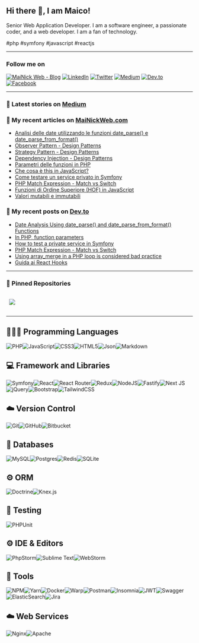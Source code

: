 ## Hi there 👋, I am Maico!

Senior Web Application Developer. I am a software engineer, a passionate coder, and a web developer. I am a fan of technology. 

#php #symfony #javascript #reactjs

---

### Follow me on

[![MaiNick Web - Blog](https://img.shields.io/badge/MaiNickWeb-%231877F2.svg?logo=Dev.to&logoColor=white)](https://www.mainickweb.com)
[![LinkedIn](https://img.shields.io/badge/LinkedIn-%230077B5.svg?logo=linkedin&logoColor=white)](https://linkedin.com/in/maicoorazio) 
[![Twitter](https://img.shields.io/badge/Twitter-%231DA1F2.svg?logo=Twitter&logoColor=white)](https://twitter.com/mainick) 
[![Medium](https://img.shields.io/badge/Medium-12100E?logo=medium&logoColor=white)](https://medium.com/@mainick) 
[![Dev.to](https://img.shields.io/badge/Dev.to-%23000000.svg?logo=Dev.to&logoColor=white)](https://dev.to/mainick)
[![Facebook](https://img.shields.io/badge/Facebook-%231877F2.svg?logo=Facebook&logoColor=white)](https://facebook.com/maico.orazio) 

---

### 📜 Latest stories on [Medium](https://medium.com/webeetle)

<!-- MEDIUM-STORIES:START -->
<!-- MEDIUM-STORIES:END -->

### 📜 My recent articles on [MaiNickWeb.com](https://www.mainickweb.com)

<!-- BLOG-POST-LIST:START -->
- [Analisi delle date utilizzando le funzioni date_parse&lpar;&rpar; e date_parse_from_format&lpar;&rpar;](https://www.mainickweb.com/blog/analisi-delle-date-utilizzando-le-funzioni-date_parse-e-date_parse_from_format)
- [Observer Pattern - Design Patterns](https://www.mainickweb.com/blog/observer-pattern-design-patterns)
- [Strategy Pattern - Design Patterns](https://www.mainickweb.com/blog/strategy-pattern-design-patterns)
- [Dependency Injection - Design Patterns](https://www.mainickweb.com/blog/dependency-injection-design-patterns)
- [Parametri delle funzioni in PHP](https://www.mainickweb.com/blog/parametri-delle-funzioni-in-php)
- [Che cosa è this in JavaScript?](https://www.mainickweb.com/blog/che-cos-e-this-in-javascript)
- [Come testare un service privato in Symfony](https://www.mainickweb.com/blog/come-testare-un-service-privato-in-symfony)
- [PHP Match Expression - Match vs Switch](https://www.mainickweb.com/blog/php-match-expression-match-vs-switch)
- [Funzioni di Ordine Superiore &lpar;HOF&rpar; in JavaScript](https://www.mainickweb.com/blog/funzioni-di-ordine-superiore-in-javascript)
- [Valori mutabili e immutabili](https://www.mainickweb.com/blog/valori-mutabili-e-immutabili)
<!-- BLOG-POST-LIST:END -->

### 📜 My recent posts on [Dev.to](https://dev.to/mainick)

<!-- DEV-TO-POST-LIST:START -->
- [Date Analysis Using date_parse&lpar;&rpar; and date_parse_from_format&lpar;&rpar; Functions](https://dev.to/mainick/date-analysis-using-dateparse-and-dateparsefromformat-functions-2mdh)
- [In PHP, function parameters](https://dev.to/mainick/in-php-function-parameters-3ne0)
- [How to test a private service in Symfony](https://dev.to/mainick/how-to-test-a-private-service-in-symfony-2m91)
- [PHP Match Expression - Match vs Switch](https://dev.to/mainick/php-match-expression-match-vs-switch-3j5b)
- [Using array_merge in a PHP loop is considered bad practice](https://dev.to/mainick/using-arraymerge-in-a-php-loop-is-considered-bad-practice-3bgd)
- [Guida ai React Hooks](https://dev.to/mainick/guida-ai-react-hooks-1aii)
<!-- DEV-TO-POST-LIST:END -->

---

### 📌 Pinned Repositories

<a href="https://github.com/mainick/KeycloakClientBundle">
  <img align="center" style="margin:1rem 0.5rem" src="https://github-readme-stats.vercel.app/api/pin/?username=mainick&repo=KeycloakClientBundle&title_color=ffffff&text_color=c9cacc&icon_color=337ab7&bg_color=1A2B34" />
</a>

---

## 👨🏻‍💻 Programming Languages

![PHP](https://img.shields.io/badge/php-%23777BB4.svg?style=for-the-badge&logo=php&logoColor=white)![JavaScript](https://img.shields.io/badge/javascript-%23323330.svg?style=for-the-badge&logo=javascript&logoColor=%23F7DF1E)![CSS3](https://img.shields.io/badge/css3-%231572B6.svg?style=for-the-badge&logo=css3&logoColor=white)![HTML5](https://img.shields.io/badge/html5-%23E34F26.svg?style=for-the-badge&logo=html5&logoColor=white)![Json](https://img.shields.io/badge/json-5E5C5C?style=for-the-badge&logo=json&logoColor=white)![Markdown](https://img.shields.io/badge/markdown-%23000000.svg?style=for-the-badge&logo=markdown&logoColor=white)

## 💻 Framework and Libraries

![Symfony](https://img.shields.io/badge/symfony-%23000000.svg?style=for-the-badge&logo=symfony&logoColor=white)![React](https://img.shields.io/badge/react-%2320232a.svg?style=for-the-badge&logo=react&logoColor=%2361DAFB)![React Router](https://img.shields.io/badge/React_Router-CA4245?style=for-the-badge&logo=react-router&logoColor=white)![Redux](https://img.shields.io/badge/redux-%23593d88.svg?style=for-the-badge&logo=redux&logoColor=white)![NodeJS](https://img.shields.io/badge/node.js-6DA55F?style=for-the-badge&logo=node.js&logoColor=white)![Fastify](https://img.shields.io/badge/fastify-%23000000.svg?style=for-the-badge&logo=fastify&logoColor=white)![Next JS](https://img.shields.io/badge/Next-black?style=for-the-badge&logo=next.js&logoColor=white)![jQuery](https://img.shields.io/badge/jquery-%230769AD.svg?style=for-the-badge&logo=jquery&logoColor=white)![Bootstrap](https://img.shields.io/badge/bootstrap-%23563D7C.svg?style=for-the-badge&logo=bootstrap&logoColor=white)![TailwindCSS](https://img.shields.io/badge/tailwindcss-%2338B2AC.svg?style=for-the-badge&logo=tailwind-css&logoColor=white)

## ☁️ Version Control

![Git](https://img.shields.io/badge/git-%23F05033.svg?style=for-the-badge&logo=git&logoColor=white)![GitHub](https://img.shields.io/badge/GitHub-%2338B2AC.svg?style=for-the-badge&logo=github&logoColor=white)![Bitbucket](https://img.shields.io/badge/Bitbucket-%230170FE.svg?style=for-the-badge&logo=bitbucket&logoColor=white)

## 💾 Databases

![MySQL](https://img.shields.io/badge/mysql-%2300f.svg?style=for-the-badge&logo=mysql&logoColor=white)![Postgres](https://img.shields.io/badge/postgres-%23316192.svg?style=for-the-badge&logo=postgresql&logoColor=white)![Redis](https://img.shields.io/badge/redis-%23DD0031.svg?style=for-the-badge&logo=redis&logoColor=white)![SQLite](https://img.shields.io/badge/sqlite-%2307405e.svg?style=for-the-badge&logo=sqlite&logoColor=white)

## ⚙️ ORM

![Doctrine](https://img.shields.io/badge/Doctrine-fa6a3c?style=for-the-badge&logo=doctrine&logoColor=white)![Knex.js](https://img.shields.io/badge/knex.js-ff8144?style=for-the-badge&logo=kenexjs&logoColor=white)

## 🔨 Testing

![PHPUnit](https://img.shields.io/badge/PHPUnit-3d9cd7?style=for-the-badge&logo=phpunit&logoColor=white)

## ⚙️ IDE & Editors

![PhpStorm](https://img.shields.io/badge/phpstorm-white?style=for-the-badge&logo=phpstorm&logoColor=000000)![Sublime Text](https://img.shields.io/badge/sublimetext-000000?style=for-the-badge&logo=sublimetext&logoColor=FF9800)![WebStorm](https://img.shields.io/badge/webstorm-white?style=for-the-badge&logo=webstorm&logoColor=000000)

## 🦾 Tools

![NPM](https://img.shields.io/badge/NPM-%23000000.svg?style=for-the-badge&logo=npm&logoColor=white)![Yarn](https://img.shields.io/badge/yarn-%232C8EBB.svg?style=for-the-badge&logo=yarn&logoColor=white)![Docker](https://img.shields.io/badge/docker-%230db7ed.svg?style=for-the-badge&logo=docker&logoColor=white)![Warp](https://img.shields.io/badge/warp-000000?style=for-the-badge&logo=warp&logoColor=01A4FF)![Postman](https://img.shields.io/badge/Postman-FF6C37?style=for-the-badge&logo=postman&logoColor=white)![Insomnia](https://img.shields.io/badge/Insomnia-black?style=for-the-badge&logo=insomnia&logoColor=5849BE)![JWT](https://img.shields.io/badge/JWT-black?style=for-the-badge&logo=JSON%20web%20tokens)![Swagger](https://img.shields.io/badge/-Swagger-%23Clojure?style=for-the-badge&logo=swagger&logoColor=white)![ElasticSearch](https://img.shields.io/badge/-ElasticSearch-005571?style=for-the-badge&logo=elasticsearch)![Jira](https://img.shields.io/badge/jira-%230A0FFF.svg?style=for-the-badge&logo=jira&logoColor=white)

## ☁️ Web Services

![Nginx](https://img.shields.io/badge/nginx-%23009639.svg?style=for-the-badge&logo=nginx&logoColor=white)![Apache](https://img.shields.io/badge/apache-%23D42029.svg?style=for-the-badge&logo=apache&logoColor=white)


<!--
<br>

## &#x1f4c8; GitHub Stats

<br>

<a href="https://github.com/MaiNick">
  <img align="center" style="margin:0.5rem" src="https://github-readme-stats.vercel.app/api/top-langs/?username=MaiNick&hide=html,css&title_color=ffffff&text_color=c9cacc&icon_color=337ab7&bg_color=1A2B34" />
</a>

<a href="https://github.com/MaiNick">
  <img align="center" style="margin:0.5rem" src="https://github-readme-stats.vercel.app/api?username=MaiNick&show_icons=true&line_height=27&count_private=true&title_color=ffffff&text_color=c9cacc&icon_color=4AB097&bg_color=1A2B34" alt="Martin's GitHub Stats" />
</a>

<br>
-->
